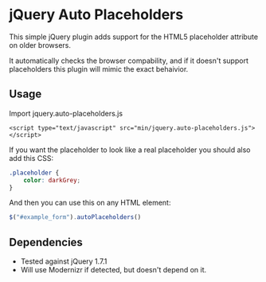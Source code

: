 # jQuery Auto Placeholders

This simple jQuery plugin adds support for the HTML5 placeholder attribute on older browsers.

It automatically checks the browser compability, and if it doesn't support placeholders this plugin will mimic the exact behaivior.

## Usage
Import jquery.auto-placeholders.js

```<script type="text/javascript" src="min/jquery.auto-placeholders.js"></script>```

If you want the placeholder to look like a real placeholder you should also add this CSS:

```css
.placeholder {
	color: darkGrey;
}
```

And then you can use this on any HTML element:

```javascript
$("#example_form").autoPlaceholders()
```

## Dependencies

* Tested against jQuery 1.7.1
* Will use Modernizr if detected, but doesn't depend on it.
